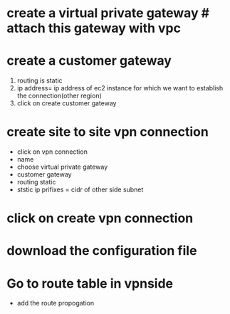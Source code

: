 # create a virtual private gateway # attach this gateway with vpc
# create a customer gateway
  1. routing is static
  2. ip address= ip address of ec2 instance for which we want to establish the connection(other region)
  3. click on create customer gateway

# create site to site vpn connection
  * click on vpn connection
  * name
  * choose virtual private gateway
  * customer gateway
  * routing static
  * ststic ip prifixes = cidr of other side subnet

# click on create vpn connection

# download the configuration file

# Go to route table in vpnside 
  * add the route propogation
